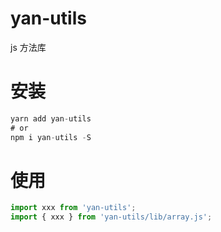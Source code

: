 # yan-utils

js 方法库

# 安装

```javascript
yarn add yan-utils
# or
npm i yan-utils -S
```

# 使用

```js
import xxx from 'yan-utils';
import { xxx } from 'yan-utils/lib/array.js';
```
